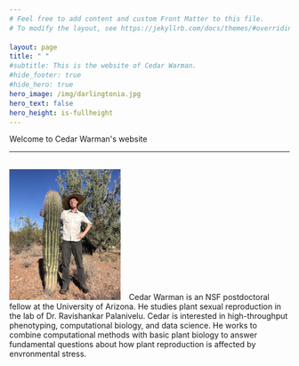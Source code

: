 ```yaml
---
# Feel free to add content and custom Front Matter to this file.
# To modify the layout, see https://jekyllrb.com/docs/themes/#overriding-theme-defaults

layout: page
title: " " 
#subtitle: This is the website of Cedar Warman.
#hide_footer: true
#hide_hero: true
hero_image: /img/darlingtonia.jpg
hero_text: false
hero_height: is-fullheight
---
```

<style type="text/css">
  .img { float: left; }
</style>

<div class="container is-max-desktop">
  <p class="title is-2">Welcome to Cedar Warman's website</p>
</div>

<div class="container is-max-desktop">
    <hr>
    <br>
    <img src="/img/cactus_selfie.jpg" alt="Selfie with saguaro cactus" style="max-width:20%;min-width:200px;height:auto;margin-right:15px;">Cedar Warman is an NSF postdoctoral fellow at the University of Arizona. He studies plant sexual reproduction in the lab of Dr. Ravishankar Palanivelu. Cedar is interested in high-throughput phenotyping, computational biology, and data science. He works to combine computational methods with basic plant biology to answer fundamental questions about how plant reproduction is affected by envronmental stress.
</div>
